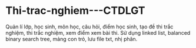 # Thi-trac-nghiem---CTDLGT
Quản lí lớp, học sinh, môn học, câu hỏi, điểm học sinh, tạo đề thi trắc nghiệm, thi trắc nghiệm, xem điểm xem bài thi. Sử dụng linked list, balanced binary search tree, mảng con trỏ, lưu file txt, nhị phân.
